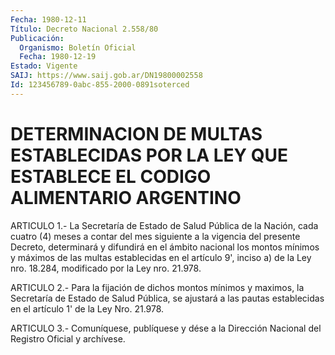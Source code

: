 ```yaml
---
Fecha: 1980-12-11
Título: Decreto Nacional 2.558/80
Publicación:
  Organismo: Boletín Oficial
  Fecha: 1980-12-19
Estado: Vigente
SAIJ: https://www.saij.gob.ar/DN19800002558
Id: 123456789-0abc-855-2000-0891soterced
---
```

# DETERMINACION DE MULTAS ESTABLECIDAS POR LA LEY QUE ESTABLECE EL CODIGO ALIMENTARIO ARGENTINO

<a id="1"></a>
ARTICULO  1.-  La  Secretaría de Estado de Salud Pública de la Nación, cada cuatro (4) meses  a  contar  del  mes  siguiente  a la vigencia  del  presente  Decreto,  determinará  y  difundirá  en el ámbito  nacional  los  montos  mínimos  y  máximos  de  las  multas establecidas  en  el  artículo 9', inciso a) de la Ley nro. 18.284, modificado por la Ley nro. 21.978.

<a id="2"></a>
ARTICULO  2.-  Para  la  fijación  de  dichos montos mínimos y maximos, la Secretaría de Estado de Salud Pública,  se  ajustará  a las  pautas  establecidas  en el artículo 1' de la Ley Nro. 21.978.

<a id="3"></a>
ARTICULO  3.-  Comuníquese,  publíquese  y dése a la Dirección Nacional del Registro Oficial y archívese.
